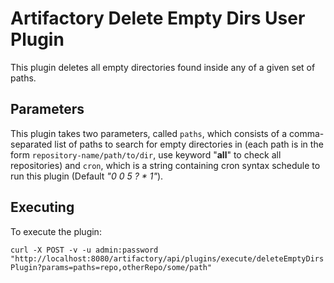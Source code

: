 Artifactory Delete Empty Dirs User Plugin
=========================================

This plugin deletes all empty directories found inside any of a given set of
paths.

Parameters
----------

This plugin takes two parameters, called 
`paths`, which consists of a comma-separated list of paths to search for empty directories in (each path is
in the form `repository-name/path/to/dir`, use keyword "__all__" to check all repositories) and
`cron`, which is a string containing cron syntax schedule to run this plugin (Default *"0 0 5 ? * 1"*).

Executing
---------

To execute the plugin:

`curl -X POST -v -u admin:password "http://localhost:8080/artifactory/api/plugins/execute/deleteEmptyDirsPlugin?params=paths=repo,otherRepo/some/path"`
